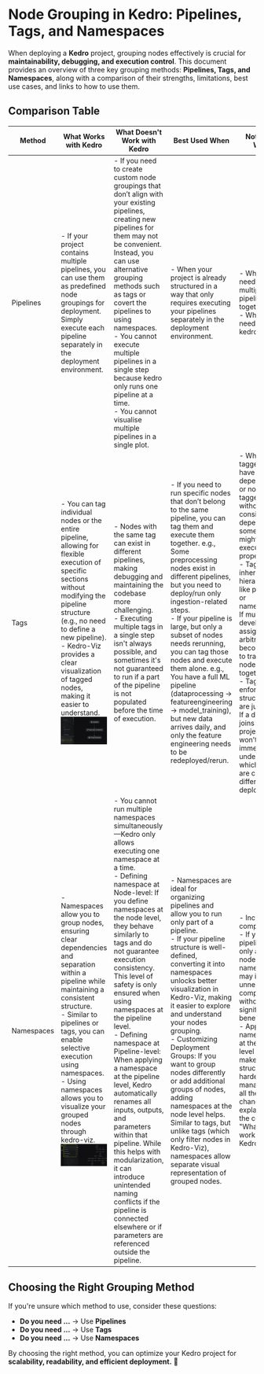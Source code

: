 # Node Grouping in Kedro: Pipelines, Tags, and Namespaces

When deploying a **Kedro** project, grouping nodes effectively is crucial for **maintainability, debugging, and execution control**. This document provides an overview of three key grouping methods: **Pipelines, Tags, and Namespaces**, along with a comparison of their strengths, limitations, best use cases, and links to how to use them.

## Comparison Table

| Method      | What Works with Kedro | What Doesn't Work with Kedro | Best Used When | Not to Use When | How to Implement |
|------------|----------------------|-----------------------------|----------------|----------------|----------------|
| Pipelines | - If your project contains multiple pipelines, you can use them as predefined node groupings for deployment. Simply execute each pipeline separately in the deployment environment. | - If you need to create custom node groupings that don’t align with your existing pipelines, creating new pipelines for them may not be convenient. Instead, you can use alternative grouping methods such as tags or covert the pipelines to using namespaces. <br> - You cannot execute multiple pipelines in a single step because kedro only runs one pipeline at a time. <br> - You cannot visualise multiple pipelines in a single plot. | - When your project is already structured in a way that only requires executing your pipelines separately in the deployment environment. | - When you need to run multiple pipelines together <br> - When you need to use kedro-viz | - Run by kedro run --pipeline=<your pipeline name> <br> - More information: [Run a pipeline by name]() |
| Tags | - You can tag individual nodes or the entire pipeline, allowing for flexible execution of specific sections without modifying the pipeline structure (e.g., no need to define a new pipeline). <br> - Kedro-Viz provides a clear visualization of tagged nodes, making it easier to understand. <br> ![Filters Panel in Kedro Viz](../meta/images/kedro_viz_filters_tags.png) | - Nodes with the same tag can exist in different pipelines, making debugging and maintaining the codebase more challenging. <br> - Executing multiple tags in a single step isn't always possible, and sometimes it's not guaranteed to run if a part of the pipeline is not populated before the time of execution. | - If you need to run specific nodes that don’t belong to the same pipeline, you can tag them and execute them together. e.g., Some preprocessing nodes exist in different pipelines, but you need to deploy/run only ingestion-related steps. <br> - If your pipeline is large, but only a subset of nodes needs rerunning, you can tag those nodes and execute them alone. e.g., You have a full ML pipeline (dataprocessing → featureengineering → model_training), but new data arrives daily, and only the feature engineering needs to be redeployed/rerun. | - When the tagged nodes have strong dependencies, or nodes are tagged without considering dependencies, some nodes might not execute properly. <br> - Tags are not inherently hierarchical like pipelines or namespaces. If multiple developers assign tags arbitrarily, it becomes hard to track which nodes belong together. <br> - Tags do not enforce structure; they are just labels. If a developer joins the project, they won’t immediately understand which nodes are critical for different deployments. | - Run by kedro run --tags=<your tag name> <br> - More information: [How to tag a node]() |
| Namespaces | - Namespaces allow you to group nodes, ensuring clear dependencies and separation within a pipeline while maintaining a consistent structure. <br> - Similar to pipelines or tags, you can enable selective execution using namespaces. <br> - Using namespaces allows you to visualize your grouped nodes through kedro-viz. <br> ![Switching between different namespaces in Kedro Viz](../meta/images/kedro_viz_switching_namespace.png)| - You cannot run multiple namespaces simultaneously—Kedro only allows executing one namespace at a time. <br> - Defining namespace at Node-level: If you define namespaces at the node level, they behave similarly to tags and do not guarantee execution consistency. This level of safety is only ensured when using namespaces at the pipeline level. <br> - Defining namespace at Pipeline-level: When applying a namespace at the pipeline level, Kedro automatically renames all inputs, outputs, and parameters within that pipeline. While this helps with modularization, it can introduce unintended naming conflicts if the pipeline is connected elsewhere or if parameters are referenced outside the pipeline. | - Namespaces are ideal for organizing pipelines and allow you to run only part of a pipeline. <br> - If your pipeline structure is well-defined, converting it into namespaces unlocks better visualization in Kedro-Viz, making it easier to explore and understand your nodes grouping. <br> - Customizing Deployment Groups: If you want to group nodes differently or add additional groups of nodes, adding namespaces at the node level helps. Similar to tags, but unlike tags (which only filter nodes in Kedro-Viz), namespaces allow separate visual representation of grouped nodes. | - Increased complexity: <br> - If your pipeline has only a few nodes, adding namespaces may introduce unnecessary complexity without significant benefits. <br> - Applying namespaces at the pipeline level can make the structure harder to manage, with all the names changing as explained in the column of "What doesn't work with Kedro". | - Run by kedro run --namespace=<your namespace name> <br> - More information: [Namespaces]() |


## **Choosing the Right Grouping Method**

If you're unsure which method to use, consider these questions:

- **Do you need ...** → Use **Pipelines**
- **Do you need ...** → Use **Tags**
- **Do you need ...** → Use **Namespaces**

By choosing the right method, you can optimize your Kedro project for **scalability, readability, and efficient deployment.** 🚀
